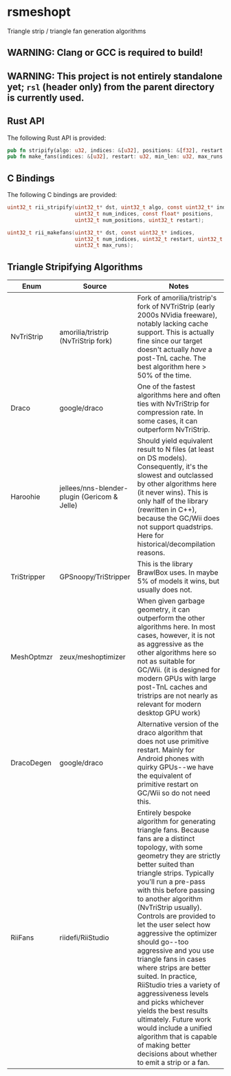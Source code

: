 # rsmeshopt
Triangle strip / triangle fan generation algorithms

## WARNING: Clang or GCC is required to build!
## WARNING: This project is not entirely standalone yet; `rsl` (header only) from the parent directory is currently used.

## Rust API
The following Rust API is provided:
```rs
pub fn stripify(algo: u32, indices: &[u32], positions: &[f32], restart: u32) -> Vec<u32>;
pub fn make_fans(indices: &[u32], restart: u32, min_len: u32, max_runs: u32) -> Vec<u32>;
```

## C Bindings
The following C bindings are provided:

```c
uint32_t rii_stripify(uint32_t* dst, uint32_t algo, const uint32_t* indices,
                      uint32_t num_indices, const float* positions,
                      uint32_t num_positions, uint32_t restart);

uint32_t rii_makefans(uint32_t* dst, const uint32_t* indices,
                      uint32_t num_indices, uint32_t restart, uint32_t min_len,
                      uint32_t max_runs);
```

## Triangle Stripifying Algorithms

| Enum | Source | Notes |
|------|--------|-------|
| NvTriStrip | amorilia/tristrip (NvTriStrip fork) | Fork of amorilia/tristrip's fork of NVTriStrip (early 2000s NVidia freeware), notably lacking cache support. This is actually fine since our target doesn't actually *have* a post-TnL cache. The best algorithm here > 50% of the time. |
| Draco | google/draco | One of the fastest algorithms here and often ties with NvTriStrip for compression rate. In some cases, it can outperform NvTriStrip. |
| Haroohie | jellees/nns-blender-plugin (Gericom & Jelle) | Should yield equivalent result to N files (at least on DS models). Consequently, it's the slowest and outclassed by other algorithms here (it never wins). This is only half of the library (rewritten in C++), because the GC/Wii does not support quadstrips. Here for historical/decompilation reasons. |
| TriStripper | GPSnoopy/TriStripper | This is the library BrawlBox uses. In maybe 5% of models it wins, but usually does not. |
| MeshOptmzr | zeux/meshoptimizer | When given garbage geometry, it can outperform the other algorithms here. In most cases, however, it is not as aggressive as the other algorithms here so not as suitable for GC/Wii. (it is designed for modern GPUs with large post-TnL caches and tristrips are not nearly as relevant for modern desktop GPU work) |
| DracoDegen | google/draco | Alternative version of the draco algorithm that does not use primitive restart. Mainly for Android phones with quirky GPUs--we have the equivalent of primitive restart on GC/Wii so do not need this. |
| RiiFans | riidefi/RiiStudio | Entirely bespoke algorithm for generating triangle fans. Because fans are a distinct topology, with some geometry they are strictly better suited than triangle strips. Typically you'll run a pre-pass with this before passing to another algorithm (NvTriStrip usually). Controls are provided to let the user select how aggressive the optimizer should go--too aggressive and you use triangle fans in cases where strips are better suited. In practice, RiiStudio tries a variety of aggressiveness levels and picks whichever yields the best results ultimately. Future work would include a unified algorithm that is capable of making better decisions about whether to emit a strip or a fan. |
